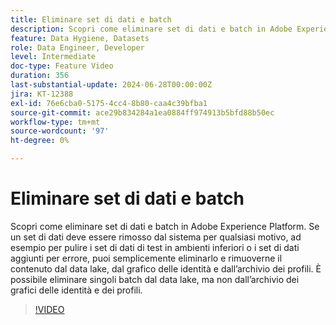 ```yaml
---
title: Eliminare set di dati e batch
description: Scopri come eliminare set di dati e batch in Adobe Experience Platform (AEP).
feature: Data Hygiene, Datasets
role: Data Engineer, Developer
level: Intermediate
doc-type: Feature Video
duration: 356
last-substantial-update: 2024-06-28T00:00:00Z
jira: KT-12388
exl-id: 76e6cba0-5175-4cc4-8b80-caa4c39bfba1
source-git-commit: ace29b834284a1ea0884ff974913b5bfd88b50ec
workflow-type: tm+mt
source-wordcount: '97'
ht-degree: 0%

---
```


# Eliminare set di dati e batch

Scopri come eliminare set di dati e batch in Adobe Experience Platform. Se un set di dati deve essere rimosso dal sistema per qualsiasi motivo, ad esempio per pulire i set di dati di test in ambienti inferiori o i set di dati aggiunti per errore, puoi semplicemente eliminarlo e rimuoverne il contenuto dal data lake, dal grafico delle identità e dall’archivio dei profili. È possibile eliminare singoli batch dal data lake, ma non dall’archivio dei grafici delle identità e dei profili.

>[!VIDEO](https://video.tv.adobe.com/v/3429790/?learn=on)
